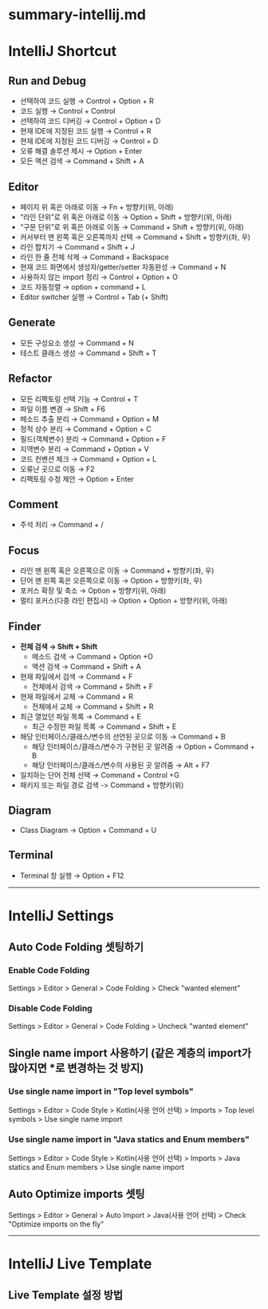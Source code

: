 # summary-intellij.md

# IntelliJ Shortcut

## Run and Debug

- 선택하여 코드 실행 → Control + Option + R
- 코드 실행 → Control + Control
- 선택하여 코드 디버깅 → Control + Option + D
- 현재 IDE에 지정된 코드 실행 → Control + R
- 현재 IDE에 지정된 코드 디버깅 → Control + D
- 오류 해결 솔루션 제시 → Option + Enter
- 모든 액션 검색 → Command + Shift + A

## Editor

- 페이지 위 혹은 아래로 이동 → Fn + 방향키(위, 아래)
- “라인 단위”로 위 혹은 아래로 이동 → Option + Shift + 방향키(위, 아래)
- “구문 단위”로 위 혹은 아래로 이동 → Command + Shift + 방향키(위, 아래)
- 커서부터 맨 왼쪽 혹은 오른쪽까지 선택 → Command + Shift + 방향키(좌, 우)
- 라인 합치기 → Command + Shift + J
- 라인 한 줄 전체 삭제 → Command + Backspace
- 현재 코드 화면에서 생성자/getter/setter 자동완성 → Command + N
- 사용하지 않는 import 정리 → Control + Option + O
- 코드 자동정렬 → option + command + L
- Editor switcher 실행 → Control + Tab (+ Shift)

## Generate

- 모든 구성요소 생성 → Command + N
- 테스트 클래스 생성 → Command + Shift + T

## Refactor

- 모든 리팩토링 선택 기능 → Control + T
- 파일 이름 변경 → Shift + F6
- 메소드 추출 분리 → Command + Option + M
- 정적 상수 분리 → Command + Option + C
- 필드(객체변수) 분리 → Command + Option + F
- 지역변수 분리 → Command + Option + V
- 코드 컨벤션 체크 → Command + Option + L
- 오류난 곳으로 이동 → F2
- 리팩토링 수정 제안 → Option + Enter

## Comment

- 주석 처리 → Command + /

## Focus

- 라인 맨 왼쪽 혹은 오른쪽으로 이동 → Command + 방향키(좌, 우)
- 단어 맨 왼쪽 혹은 오른쪽으로 이동 → Option + 방향키(좌, 우)
- 포커스 확장 및 축소 → Option + 방향키(위, 아래)
- 멀티 포커스(다중 라인 편집시) → Option + Option + 방향키(위, 아래)

## Finder

- **전체 검색 → Shift + Shift**
    - 메소드 검색 → Command + Option +O
    - 액션 검색 → Command + Shift + A
- 현재 파일에서 검색 → Command + F
    - 전체에서 검색 → Command + Shift + F
- 현재 파일에서 교체 → Command + R
    - 전체에서 교체 → Command + Shift + R
- 최근 열었던 파일 목록 → Command + E
    - 최근 수정한 파일 목록 → Command + Shift + E
- 해당 인터페이스/클래스/변수의 선언된 곳으로 이동 → Command + B
    - 해당 인터페이스/클래스/변수가 구현된 곳 알려줌 → Option + Command + B
    - 해당 인터페이스/클래스/변수의 사용된 곳 알려줌 → Alt + F7
- 일치하는 단어 전체 선택 → Command + Control +G
- 패키지 또는 파일 경로 검색 -> Command + 방향키(위)

## Diagram

- Class Diagram → Option + Command + U

## Terminal

- Terminal 창 실행 → Option + F12

--- 

# IntelliJ Settings

## Auto Code Folding 셋팅하기

### Enable Code Folding

Settings > Editor > General > Code Folding > Check "wanted element"

### Disable Code Folding

Settings > Editor > General > Code Folding > Uncheck "wanted element"

## Single name import 사용하기 (같은 계층의 import가 많아지면 *로 변경하는 것 방지)

### Use single name import in "Top level symbols"

Settings > Editor > Code Style > Kotlin(사용 언어 선택) > Imports > Top level symbols > Use single name import

### Use single name import in "Java statics and Enum members"

Settings > Editor > Code Style > Kotlin(사용 언어 선택) > Imports > Java statics and Enum members > Use single name import

## Auto Optimize imports 셋팅

Settings > Editor > General > Auto Import > Java(사용 언어 선택) > Check "Optimize imports on the fly"

---

# IntelliJ Live Template

## Live Template 설정 방법

